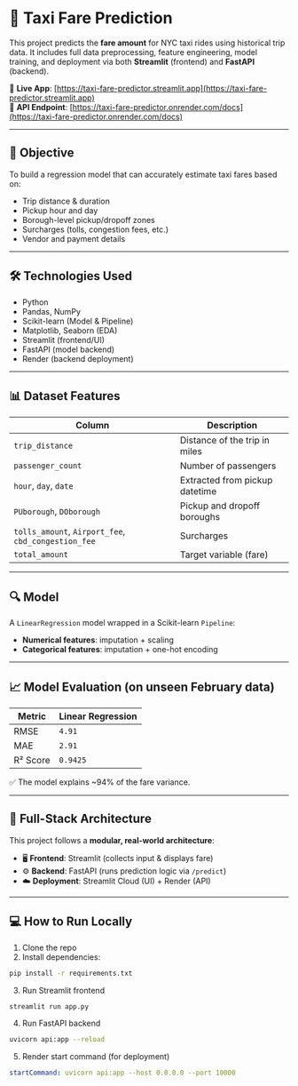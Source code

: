 # 🚖 Taxi Fare Prediction

This project predicts the **fare amount** for NYC taxi rides using historical trip data. It includes full data preprocessing, feature engineering, model training, and deployment via both **Streamlit** (frontend) and **FastAPI** (backend).

🔗 **Live App**: [https://taxi-fare-predictor.streamlit.app](https://taxi-fare-predictor.streamlit.app)  
🔧 **API Endpoint**: [https://taxi-fare-predictor.onrender.com/docs](https://taxi-fare-predictor.onrender.com/docs)

---

## 🎯 Objective

To build a regression model that can accurately estimate taxi fares based on:

- Trip distance & duration  
- Pickup hour and day  
- Borough-level pickup/dropoff zones  
- Surcharges (tolls, congestion fees, etc.)  
- Vendor and payment details  

---

## 🛠 Technologies Used

- Python  
- Pandas, NumPy  
- Scikit-learn (Model & Pipeline)  
- Matplotlib, Seaborn (EDA)  
- Streamlit (frontend/UI)  
- FastAPI (model backend)  
- Render (backend deployment)  

---

## 📊 Dataset Features

| Column               | Description                                |
|----------------------|--------------------------------------------|
| `trip_distance`      | Distance of the trip in miles              |
| `passenger_count`    | Number of passengers                       |
| `hour`, `day`, `date`| Extracted from pickup datetime             |
| `PUborough`, `DOborough` | Pickup and dropoff boroughs            |
| `tolls_amount`, `Airport_fee`, `cbd_congestion_fee` | Surcharges |
| `total_amount`       | Target variable (fare)                     |

---

## 🔍 Model

A `LinearRegression` model wrapped in a Scikit-learn `Pipeline`:

- **Numerical features**: imputation + scaling  
- **Categorical features**: imputation + one-hot encoding  

---

## 📈 Model Evaluation (on unseen February data)

| Metric        | Linear Regression |
|---------------|-------------------|
| RMSE          | `4.91`            |
| MAE           | `2.91`            |
| R² Score      | `0.9425`          |

✅ The model explains ~94% of the fare variance.

---

## 🔁 Full-Stack Architecture

This project follows a **modular, real-world architecture**:


- 🖥️ **Frontend**: Streamlit (collects input & displays fare)  
- ⚙️ **Backend**: FastAPI (runs prediction logic via `/predict`)  
- ☁️ **Deployment**: Streamlit Cloud (UI) + Render (API)

---

## 💻 How to Run Locally

1. Clone the repo  
2. Install dependencies:

```bash
pip install -r requirements.txt
```
3. Run Streamlit frontend

```bash
streamlit run app.py
```
4. Run FastAPI backend

```bash
uvicorn api:app --reload
```
5. Render start command (for deployment)

```yaml
startCommand: uvicorn api:app --host 0.0.0.0 --port 10000
```
